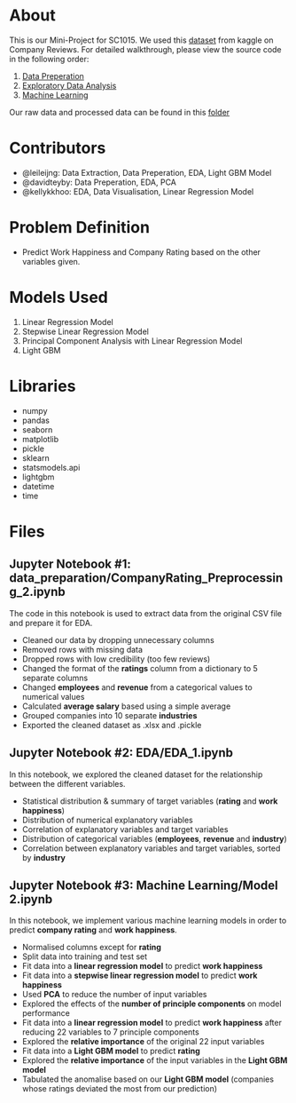 # About

This is our Mini-Project for SC1015. We used this [dataset](https://www.kaggle.com/datasets/vaghefi/company-reviews) from kaggle on Company Reviews. For detailed walkthrough, please view the source code in the following order:

1. [Data Preperation](https://github.com/leileijng/CompanyRatings_DS/blob/main/data_preparation/CompanyRating_Preprocessing_2.ipynb)
2. [Exploratory Data Analysis](https://github.com/leileijng/CompanyRatings_DS/blob/main/EDA/EDA_1.ipynb)
3. [Machine Learning](https://github.com/leileijng/CompanyRatings_DS/blob/main/Machine%20Learning/Model%202.ipynb)

Our raw data and processed data can be found in this [folder](https://github.com/leileijng/CompanyRatings_DS/tree/main/dataset)

# Contributors
- @leileijng: Data Extraction, Data Preperation, EDA, Light GBM Model
- @davidteyby: Data Preperation, EDA, PCA
- @kellykkhoo: EDA, Data Visualisation, Linear Regression Model

# Problem Definition
- Predict Work Happiness and Company Rating based on the other variables given. 

# Models Used
1. Linear Regression Model
2. Stepwise Linear Regression Model
3. Principal Component Analysis with Linear Regression Model
4. Light GBM

# Libraries
- numpy
- pandas
- seaborn
- matplotlib
- pickle
- sklearn
- statsmodels.api
- lightgbm
- datetime
- time

# Files
## Jupyter Notebook #1: data_preparation/CompanyRating_Preprocessing_2.ipynb
The code in this notebook is used to extract data from the original CSV file and prepare it for EDA. 
- Cleaned our data by dropping unnecessary columns
- Removed rows with missing data 
- Dropped rows with low credibility (too few reviews)
- Changed the format of the **ratings** column from a dictionary to 5 separate columns
- Changed **employees** and **revenue** from a categorical values to numerical values
- Calculated **average salary** based using a simple average
- Grouped companies into 10 separate **industries**
- Exported the cleaned dataset as .xlsx and .pickle

## Jupyter Notebook #2: EDA/EDA_1.ipynb
In this notebook, we explored the cleaned dataset for the relationship between the different variables.
- Statistical distribution & summary of target variables (**rating** and **work happiness**)
- Distribution of numerical explanatory variables
- Correlation of explanatory variables and target variables
- Distribution of categorical variables (**employees**, **revenue** and **industry**)
- Correlation between explanatory variables and target variables, sorted by **industry**

## Jupyter Notebook #3: Machine Learning/Model 2.ipynb
In this notebook, we implement various machine learning models in order to predict **company rating** and **work happiness**.
- Normalised columns except for **rating**
- Split data into training and test set
- Fit data into a **linear regression model** to predict **work happiness**
- Fit data into a **stepwise linear regression model** to predict **work happiness**
- Used **PCA** to reduce the number of input variables
- Explored the effects of the **number of principle components** on model performance
- Fit data into a **linear regression model** to predict **work happiness** after reducing 22 variables to 7 principle components
- Explored the **relative importance** of the original 22 input variables
- Fit data into a **Light GBM model** to predict **rating**
- Explored the **relative importance** of the input variables in the **Light GBM model**
- Tabulated the anomalise based on our **Light GBM model** (companies whose ratings deviated the most from our prediction)

